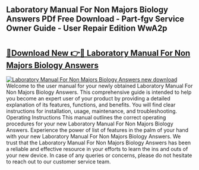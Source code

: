 ## Laboratory Manual For Non Majors Biology Answers PDf Free Download - Part-fgv Service Owner Guide - User Repair Edition WwA2p

# <h2><a href="http://bc62227.oget.top/?id=Laboratory+Manual+For+Non+Majors+Biology+Answers">🔗Download New 👉🔴 Laboratory Manual For Non Majors Biology Answers</a></h2>

[![Laboratory Manual For Non Majors Biology Answers new download](https://i.imgur.com/5g1atiW.png)](http://bc62227.oget.top/?id=Laboratory+Manual+For+Non+Majors+Biology+Answers)
Welcome to the user manual for your newly obtained Laboratory Manual For Non Majors Biology Answers. This comprehensive guide is intended to help you become an expert user of your product by providing a detailed explanation of its features, functions, and benefits. You will find clear instructions for installation, usage, maintenance, and troubleshooting. Operating Instructions This manual outlines the correct operating procedures for your new Laboratory Manual For Non Majors Biology Answers. Experience the power of list of features in the palm of your hand with your new Laboratory Manual For Non Majors Biology Answers. We trust that the Laboratory Manual For Non Majors Biology Answers has been a reliable and effective resource in your efforts to learn the ins and outs of your new device. In case of any queries or concerns, please do not hesitate to reach out to our customer service team.
